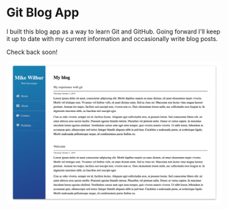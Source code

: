 # Git Blog App

I built this blog app as a way to learn Git and GitHub.  Going forward I'll keep it up to date with my current information and occasionally write blog posts.

Check back soon!

<img src="screenshot.png" alt="Blog Screenshot">
